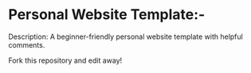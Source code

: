 # Personal Website Template:-

Description: A beginner-friendly personal website template with helpful comments.

Fork this repository and edit away!
